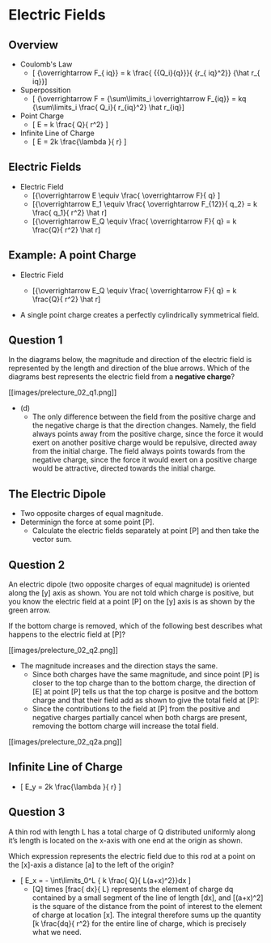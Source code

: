 # Electric Fields

## Overview
* Coulomb's Law
  * \[ {\overrightarrow F_{ iq}} = k \frac{ {{Q_i}{q}}}{ {r_{ iq}^2}} {\hat r_{ iq}}\]
* Superpossition
  * \[ {\overrightarrow F = {\sum\limits_i \overrightarrow F_{iq}} = kq {\sum\limits_i \frac{ Q_i}{ r_{iq}^2} \hat r_{iq}\]
* Point Charge
  * \[ E = k \frac{ Q}{ r^2} \]
* Infinite Line of Charge
  * \[ E = 2k \frac{\lambda }{ r} \]

## Electric Fields
* Electric Field
  * \[{\overrightarrow E \equiv \frac{ \overrightarrow F}{ q} \]
  * \[{\overrightarrow E_1 \equiv \frac{ \overrightarrow F_{12}}{ q_2} = k \frac{ q_1}{ r^2} \hat r\]
  * \[{\overrightarrow E_Q \equiv \frac{ \overrightarrow F}{ q} = k \frac{Q}{ r^2} \hat r\]

## Example: A point Charge
* Electric Field
  * \[{\overrightarrow E_Q \equiv \frac{ \overrightarrow F}{ q} = k \frac{Q}{ r^2} \hat r\]

* A single point charge creates a perfectly cylindrically symmetrical field.

## Question 1
In the diagrams below, the magnitude and direction of the electric field is represented 
by the length and direction of the blue arrows. Which of the diagrams best represents 
the electric field from a **negative charge**?

[[images/prelecture_02_q1.png]]

* (d)
  * The only difference between the field from the positive charge and the negative 
charge is that the direction changes. Namely, the field always points away from the 
positive charge, since the force it would exert on another positive charge would be 
repulsive, directed away from the initial charge. The field always points towards 
from the negative charge, since the force it would exert on a positive charge would 
be attractive, directed towards the initial charge.

## The Electric Dipole
* Two opposite charges of equal magnitude.
* Determinign the force at some point \[P\].
  * Calculate the electric fields separately at point \[P\] and then take the
vector sum.

## Question 2
An electric dipole (two opposite charges of equal magnitude) is oriented along the 
\[y\] axis as shown. You are not told which charge is positive, but you know the 
electric field at a point \[P\] on the \[y\] axis is as shown by the green arrow.

If the bottom charge is removed, which of the following best describes what happens 
to the electric field at \[P\]?

[[images/prelecture_02_q2.png]]

* The magnitude increases and the direction stays the same.
  * Since both charges have the same magnitude, and since point \[P\] is closer to 
    the top charge than to the bottom charge, the direction of \[E\] at point \[P\] tells 
    us that the top charge is positve and the bottom charge and that their field 
    add as shown to give the total field at \[P\]:
  * Since the contributions to the field at \[P\] from the positive and negative 
    charges partially cancel when both chargs are present, removing the bottom 
    charge will increase the total field.

[[images/prelecture_02_q2a.png]]

## Infinite Line of Charge

* \[ E_y = 2k \frac{\lambda }{ r} \]

## Question 3
A thin rod with length L has a total charge of Q distributed uniformly along 
it’s length is located on the x-axis with one end at the origin as shown.

Which expression represents the electric field due to this rod at a point on 
the \[x\]-axis a distance \[a\] to the left of the origin?



* \[ E_x = - \int\limits_0^L { k \frac{ Q}{ L(a+x)^2}}dx \]
  * \[Q\] times \[frac{ dx}{ L} represents the element of charge dq contained by a small 
    segment of the line of length \[dx\], and \[(a+x)^2\] is the square of the 
    distance from the point of interest to the element of charge at location 
    \[x\]. The integral therefore sums up the quantity \[k \frac{dq}{ r^2} for the entire 
    line of charge, which is precisely what we need.